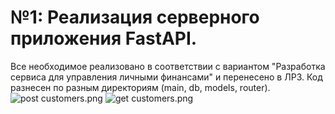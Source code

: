# №1: Реализация серверного приложения FastAPI.
Все необходимое реализовано в соответствии с вариантом "Разработка сервиса для управления личными финансами" и перенесено в ЛР3.
Код разнесен по разным директориям (main, db, models, router).
![post customers.png](..%2Fimg%2Fpost%20customers.png)
![get customers.png](..%2Fimg%2Fget%20customers.png)
